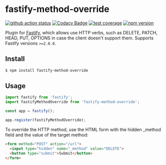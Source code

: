 # fastify-method-override

[![github action status](https://github.com/corsicanec82/fastify-method-override/workflows/Node%20CI/badge.svg)](https://github.com/corsicanec82/fastify-method-override/actions)
[![Codacy Badge](https://api.codacy.com/project/badge/Grade/c0c97dff8bda4e288123f08b3bd45fe7)](https://www.codacy.com/manual/corsicanec82/fastify-method-override?utm_source=github.com&amp;utm_medium=referral&amp;utm_content=corsicanec82/fastify-method-override&amp;utm_campaign=Badge_Grade)
[![test coverage](https://codecov.io/gh/corsicanec82/fastify-method-override/branch/master/graph/badge.svg)](https://codecov.io/gh/corsicanec82/fastify-method-override)
[![npm version](https://badge.fury.io/js/fastify-method-override.svg)](https://badge.fury.io/js/fastify-method-override)

Plugin for [Fastify](http://fastify.io/), which allows use HTTP verbs, such as DELETE, PATCH, HEAD, PUT, OPTIONS in case the client doesn't support them. Supports Fastify versions `>=2.0.0`.

## Install

```sh
$ npm install fastify-method-override
```

## Usage

``` javascript
import fastify from 'fastify';
import fastifyMethodOverride from 'fastify-method-override';

const app = fastify();

app.register(fastifyMethodOverride);
```

To override the HTTP method, use the HTML form with the hidden _method field and the value of the target method:

```html
<form method="POST" action="/url">
  <input type="hidden" name="_method" value="DELETE">
  <button type="submit">Submit</button>
</form>
```
